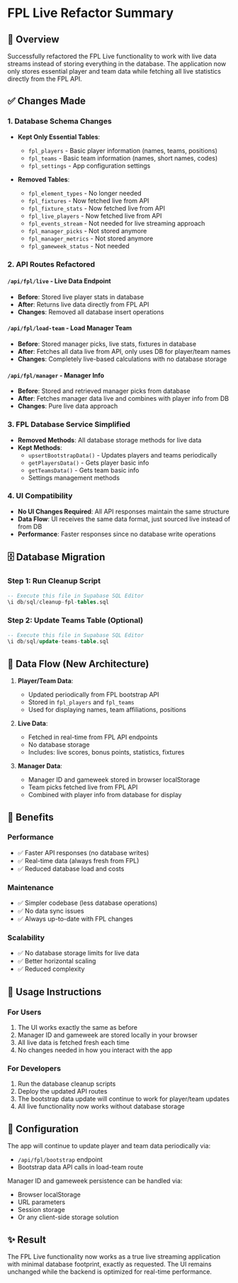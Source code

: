 # FPL Live Refactor Summary

## 🎯 Overview

Successfully refactored the FPL Live functionality to work with live data streams instead of storing everything in the database. The application now only stores essential player and team data while fetching all live statistics directly from the FPL API.

## ✅ Changes Made

### 1. Database Schema Changes

- **Kept Only Essential Tables**:

  - `fpl_players` - Basic player information (names, teams, positions)
  - `fpl_teams` - Basic team information (names, short names, codes)
  - `fpl_settings` - App configuration settings

- **Removed Tables**:
  - `fpl_element_types` - No longer needed
  - `fpl_fixtures` - Now fetched live from API
  - `fpl_fixture_stats` - Now fetched live from API
  - `fpl_live_players` - Now fetched live from API
  - `fpl_events_stream` - Not needed for live streaming approach
  - `fpl_manager_picks` - Not stored anymore
  - `fpl_manager_metrics` - Not stored anymore
  - `fpl_gameweek_status` - Not needed

### 2. API Routes Refactored

#### `/api/fpl/live` - Live Data Endpoint

- **Before**: Stored live player stats in database
- **After**: Returns live data directly from FPL API
- **Changes**: Removed all database insert operations

#### `/api/fpl/load-team` - Load Manager Team

- **Before**: Stored manager picks, live stats, fixtures in database
- **After**: Fetches all data live from API, only uses DB for player/team names
- **Changes**: Completely live-based calculations with no database storage

#### `/api/fpl/manager` - Manager Info

- **Before**: Stored and retrieved manager picks from database
- **After**: Fetches manager data live and combines with player info from DB
- **Changes**: Pure live data approach

### 3. FPL Database Service Simplified

- **Removed Methods**: All database storage methods for live data
- **Kept Methods**:
  - `upsertBootstrapData()` - Updates players and teams periodically
  - `getPlayersData()` - Gets player basic info
  - `getTeamsData()` - Gets team basic info
  - Settings management methods

### 4. UI Compatibility

- **No UI Changes Required**: All API responses maintain the same structure
- **Data Flow**: UI receives the same data format, just sourced live instead of from DB
- **Performance**: Faster responses since no database write operations

## 🗄️ Database Migration

### Step 1: Run Cleanup Script

```sql
-- Execute this file in Supabase SQL Editor
\i db/sql/cleanup-fpl-tables.sql
```

### Step 2: Update Teams Table (Optional)

```sql
-- Execute this file in Supabase SQL Editor
\i db/sql/update-teams-table.sql
```

## 🔄 Data Flow (New Architecture)

1. **Player/Team Data**:

   - Updated periodically from FPL bootstrap API
   - Stored in `fpl_players` and `fpl_teams`
   - Used for displaying names, team affiliations, positions

2. **Live Data**:

   - Fetched in real-time from FPL API endpoints
   - No database storage
   - Includes: live scores, bonus points, statistics, fixtures

3. **Manager Data**:
   - Manager ID and gameweek stored in browser localStorage
   - Team picks fetched live from FPL API
   - Combined with player info from database for display

## 🚀 Benefits

### Performance

- ✅ Faster API responses (no database writes)
- ✅ Real-time data (always fresh from FPL)
- ✅ Reduced database load and costs

### Maintenance

- ✅ Simpler codebase (less database operations)
- ✅ No data sync issues
- ✅ Always up-to-date with FPL changes

### Scalability

- ✅ No database storage limits for live data
- ✅ Better horizontal scaling
- ✅ Reduced complexity

## 📝 Usage Instructions

### For Users

1. The UI works exactly the same as before
2. Manager ID and gameweek are stored locally in your browser
3. All live data is fetched fresh each time
4. No changes needed in how you interact with the app

### For Developers

1. Run the database cleanup scripts
2. Deploy the updated API routes
3. The bootstrap data update will continue to work for player/team updates
4. All live functionality now works without database storage

## 🔧 Configuration

The app will continue to update player and team data periodically via:

- `/api/fpl/bootstrap` endpoint
- Bootstrap data API calls in load-team route

Manager ID and gameweek persistence can be handled via:

- Browser localStorage
- URL parameters
- Session storage
- Or any client-side storage solution

## ✨ Result

The FPL Live functionality now works as a true live streaming application with minimal database footprint, exactly as requested. The UI remains unchanged while the backend is optimized for real-time performance.

